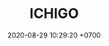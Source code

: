 ---
layout: 
permalink: /team/:title.html
categories: MVPD1024
maincover: /assets/avatars/male1.webp
tickets: 2
date: 2020-08-29 10:29:20 +0700
title: ICHIGO
team: DUAT
MVPS: 9 #TSR
sex: male1
---